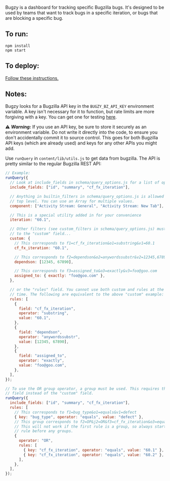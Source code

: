 Bugzy is a dashboard for tracking specific Bugzilla bugs. It's designed to be
used by teams that want to track bugs in a specific iteration, or bugs that are
blocking a specific bug.

## To run:

```
npm install
npm start
```

## To deploy:

[Follow these instructions.](docs/DEPLOY.md)

## Notes:

Bugzy looks for a Bugzilla API key in the `BUGZY_BZ_API_KEY` environment
variable. A key isn't necessary for it to function, but rate limits are more
forgiving with a key. You can get one for testing
[here](https://bugzilla.mozilla.org/userprefs.cgi?tab=apikey).

⚠ _**Warning:**_ If you use an API key, be sure to store it securely as an
environment variable. Do not write it directly into the code, to ensure you
don't accidentally commit it to source control. This goes for both Bugzilla API
keys (which are already used) and keys for any other APIs you might add.

Use `runQuery` in `content/lib/utils.js` to get data from bugzilla. The API is
pretty similar to the regular Bugzilla REST API:

```js
// Example:
runQuery({
  // Look at include_fields in schema/query_options.js for a list of options.
  include_fields: ["id", "summary", "cf_fx_iteration"],

  // Anything in builtin_filters in schema/query_options.js is allowed at the
  // top level. You can use an Array for multiple values.
  component: ["Activity Stream: General", "Activity Stream: New Tab"],

  // This is a special utility added in for your convenience
  iteration: "60.1",

  // Other filters (see custom_filters in schema/query_options.js) must be added
  // to the "custom" field...
  custom: {
    // This corresponds to f1=cf_fx_iteration&o1=substring&v1=60.1
    cf_fx_iteration: "60.1",

    // This corresponds to f2=dependson&o2=anywordssubstr&v2=12345,67890
    dependson: [12345, 67890],

    // This corresponds to f3=assigned_to&o3=exactly&v3=foo@goo.com
    assigned_to: { exactly: "foo@goo.com" },
  },

  // or the "rules" field. You cannot use both custom and rules at the same
  // time. The following are equivalent to the above "custom" example:
  rules: [
    {
      field: "cf_fx_iteration",
      operator: "substring",
      value: "60.1",
    },
    {
      field: "dependson",
      operator: "anywordssubstr",
      value: [12345, 67890],
    },
    {
      field: "assigned_to",
      operator: "exactly",
      value: "foo@goo.com",
    },
  ],
});

// To use the OR group operator, a group must be used. This requires the "rules"
// field instead of the "custom" field.
runQuery({
  include_fields: ["id", "summary", "cf_fx_iteration"],
  rules: [
    // This corresponds to f1=bug_type&o1=equals&v1=defect
    { key: "bug_type", operator: "equals", value: "defect" },
    // This group corresponds to f2=OP&j2=OR&f3=cf_fx_iteration&o3=equals&v3=60.1&f4=cf_fx_iteration&o4=equals&v4=60.2&f5=CP
    // This will not work if the first rule is a group, so always start with a
    // rule before any groups.
    {
      operator: "OR",
      rules: [
        { key: "cf_fx_iteration", operator: "equals", value: "60.1" },
        { key: "cf_fx_iteration", operator: "equals", value: "60.2" },
      ],
    },
  ],
});
```
